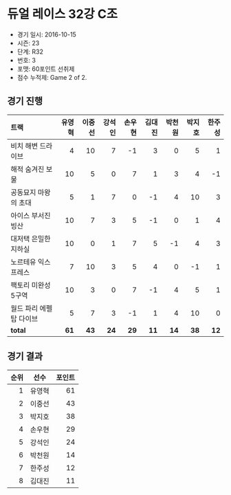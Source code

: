 # 듀얼 레이스 32강 C조

- 경기 일시: 2016-10-15
- 시즌: 23
- 단계: R32
- 번호: 3
- 포맷: 60포인트 선취제
- 점수 누적제: Game 2 of 2.





## 경기 진행

| 트랙 | 유영혁 | 이중선 | 강석인 | 손우현 | 김대진 | 박천원 | 박지호 | 한주성 |
|:---|---:|---:|---:|---:|---:|---:|---:|---:|
| 비치 해변 드라이브 | 4 | 10 | 7 | -1 | 3 | 0 | 5 | 1 |
| 해적 숨겨진 보물 | 10 | 5 | 0 | 7 | 1 | 3 | 4 | -1 |
| 공동묘지 마왕의 초대 | 5 | 1 | 7 | 0 | -1 | 4 | 10 | 3 |
| 아이스 부서진 빙산 | 10 | 7 | 3 | 5 | -1 | 0 | 1 | 4 |
| 대저택 은밀한 지하실 | 10 | 0 | 1 | 7 | 5 | -1 | 4 | 3 |
| 노르테유 익스프레스 | 7 | 10 | 3 | 5 | 4 | 0 | -1 | 1 |
| 팩토리 미완성 5구역 | 10 | 3 | 0 | 7 | -1 | 4 | 5 | 1 |
| 월드 파리 에펠탑 다이브 | 5 | 7 | 3 | -1 | 1 | 4 | 10 | 0 |
| __total__ | __61__ | __43__ | __24__ | __29__ | __11__ | __14__ | __38__ | __12__ |




## 경기 결과

| 순위 | 선수 | 포인트 |
|---:|:---:|---:|
| 1 | 유영혁 | 61 |
| 2 | 이중선 | 43 |
| 3 | 박지호 | 38 |
| 4 | 손우현 | 29 |
| 5 | 강석인 | 24 |
| 6 | 박천원 | 14 |
| 7 | 한주성 | 12 |
| 8 | 김대진 | 11 |

